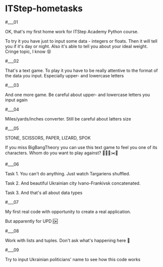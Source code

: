 # ITStep-hometasks

#___01

OK, that's my first home work for ITStep Academy Python course.

To try it you have just to input some data - integers or floats.
Then it will tell you if it's day or night.
Also it's able to tell you about your ideal weight. Cringe topic, I know :dizzy_face:

#___02

That's a text game. To play it you have to be really attentive to the format of the data 
you input. Especially upper- and lowercase letters

#___03

And one more game. Be careful about upper- and lowercase letters you input again

#___04

Miles/yards/inches converter. Still be careful about latters size

#___05

STONE, SCISSORS, PAPER, LIZARD, SPOK

If you miss BigBangTheory you can use this text game to feel you one of its characters.
Whom do you want to play against? :scroll::snake::new_moon::scissors::bust_in_silhouette:

#___06

Task 1. You can't do anything. Just watch Targariens shuffled.

Task 2. And beautiful Ukrainian city Ivano-Frankivsk concatenated.

Task 3. And that's all about data types

#___07

My first real code with opportunity to create a real application.

But apparently for UPD :ok:

#___08

Work with lists and tuples. Don't ask what's happening here :speak_no_evil:

#___09

Try to input Ukrainian politicians' name to see how this code works
